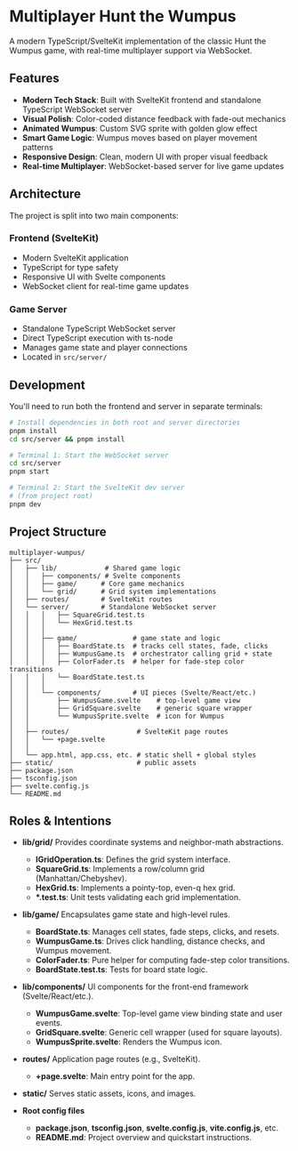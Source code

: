 # Multiplayer Hunt the Wumpus

A modern TypeScript/SvelteKit implementation of the classic Hunt the Wumpus game, with real-time multiplayer support via WebSocket.

## Features

- **Modern Tech Stack**: Built with SvelteKit frontend and standalone TypeScript WebSocket server
- **Visual Polish**: Color-coded distance feedback with fade-out mechanics
- **Animated Wumpus**: Custom SVG sprite with golden glow effect
- **Smart Game Logic**: Wumpus moves based on player movement patterns
- **Responsive Design**: Clean, modern UI with proper visual feedback
- **Real-time Multiplayer**: WebSocket-based server for live game updates

## Architecture

The project is split into two main components:

### Frontend (SvelteKit)
- Modern SvelteKit application
- TypeScript for type safety
- Responsive UI with Svelte components
- WebSocket client for real-time game updates

### Game Server
- Standalone TypeScript WebSocket server
- Direct TypeScript execution with ts-node
- Manages game state and player connections
- Located in `src/server/`

## Development

You'll need to run both the frontend and server in separate terminals:

```bash
# Install dependencies in both root and server directories
pnpm install
cd src/server && pnpm install

# Terminal 1: Start the WebSocket server
cd src/server
pnpm start

# Terminal 2: Start the SvelteKit dev server
# (from project root)
pnpm dev
```

## Project Structure

```
multiplayer-wumpus/
├── src/
│   ├── lib/            # Shared game logic
│   │   ├── components/ # Svelte components
│   │   ├── game/      # Core game mechanics
│   │   └── grid/      # Grid system implementations
│   ├── routes/        # SvelteKit routes
│   └── server/        # Standalone WebSocket server
│   │   │   ├── SquareGrid.test.ts
│   │   │   └── HexGrid.test.ts
│   │   │
│   │   ├── game/              # game state and logic
│   │   │   ├── BoardState.ts  # tracks cell states, fade, clicks
│   │   │   ├── WumpusGame.ts  # orchestrator calling grid + state
│   │   │   ├── ColorFader.ts  # helper for fade-step color transitions
│   │   │   └── BoardState.test.ts
│   │   │
│   │   └── components/        # UI pieces (Svelte/React/etc.)
│   │       ├── WumpusGame.svelte    # top-level game view
│   │       ├── GridSquare.svelte    # generic square wrapper
│   │       └── WumpusSprite.svelte  # icon for Wumpus
│   │
│   ├── routes/                 # SvelteKit page routes
│   │   └── +page.svelte
│   │
│   └── app.html, app.css, etc. # static shell + global styles
├── static/                     # public assets
├── package.json
├── tsconfig.json
├── svelte.config.js
└── README.md
```

## Roles & Intentions

- **lib/grid/**
  Provides coordinate systems and neighbor-math abstractions.
  - **IGridOperation.ts**: Defines the grid system interface.
  - **SquareGrid.ts**: Implements a row/column grid (Manhattan/Chebyshev).
  - **HexGrid.ts**: Implements a pointy-top, even-q hex grid.
  - **\*.test.ts**: Unit tests validating each grid implementation.

- **lib/game/**
  Encapsulates game state and high-level rules.
  - **BoardState.ts**: Manages cell states, fade steps, clicks, and resets.
  - **WumpusGame.ts**: Drives click handling, distance checks, and Wumpus movement.
  - **ColorFader.ts**: Pure helper for computing fade-step color transitions.
  - **BoardState.test.ts**: Tests for board state logic.

- **lib/components/**
  UI components for the front-end framework (Svelte/React/etc.).
  - **WumpusGame.svelte**: Top-level game view binding state and user events.
  - **GridSquare.svelte**: Generic cell wrapper (used for square layouts).
  - **WumpusSprite.svelte**: Renders the Wumpus icon.

- **routes/**
  Application page routes (e.g., SvelteKit).
  - **+page.svelte**: Main entry point for the app.

- **static/**
  Serves static assets, icons, and images.

- **Root config files**
  - **package.json**, **tsconfig.json**, **svelte.config.js**, **vite.config.js**, etc.
  - **README.md**: Project overview and quickstart instructions.
